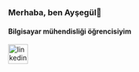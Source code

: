 ### Merhaba, ben Ayşegül👋 
#### Bilgisayar mühendisliği öğrencisiyim


[<img src='https://cdn.jsdelivr.net/npm/simple-icons@3.0.1/icons/linkedin.svg' alt='linkedin' color='blue' height='40'>](https://www.linkedin.com/in/aysegultoptas00/)  

